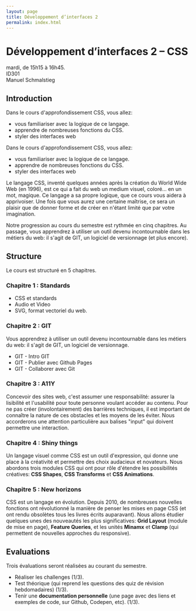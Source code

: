 ```yaml
---
layout: page
title: Développement d’interfaces 2
permalink: index.html
---
```


# Développement d’interfaces 2 – CSS

mardi, de 15h15 à 16h45.  
ID301  
Manuel Schmalstieg

## Introduction

Dans le cours d'approfondissement CSS, vous allez:
- vous familiariser avec la logique de ce langage.
- apprendre de nombreuses fonctions du CSS.
- styler des interfaces web

Dans le cours d'approfondissement CSS, vous allez:
- vous familiariser avec la logique de ce langage.
- apprendre de nombreuses fonctions du CSS.
- styler des interfaces web

Le langage CSS, inventé quelques années après la création du World Wide Web (en 1996), est ce qui a fait du web un medium visuel, coloré... en un mot, magique. Ce langage a sa propre logique, que ce cours vous aidera à apprivoiser. Une fois que vous aurez une certaine maîtrise, ce sera un plaisir que de donner forme et de créer en n'étant limité que par votre imagination.

Notre progression au cours du semestre est rythmée en cinq chapitres. Au passage, vous apprendrez à utiliser un outil devenu incontournable dans les métiers du web: il s'agit de GIT, un logiciel de versionnage (et plus encore).

## Structure

Le cours est structuré en 5 chapitres.

### Chapitre 1 : Standards

- CSS et standards
- Audio et Video
- SVG, format vectoriel du web.

### Chapitre 2 : GIT

Vous apprendrez à utiliser un outil devenu incontournable dans les métiers du web: il s'agit de GIT, un logiciel de versionnage.

- GIT - Intro GIT
- GIT - Publier avec Github Pages
- GIT - Collaborer avec Git

### Chapitre 3 : A11Y

Concevoir des sites web, c'est assumer une responsabilité: assurer la lisibilité et l'usabilité pour toute personne voulant accéder au contenu. Pour ne pas créer (involontairement) des barrières techniques, il est important de connaître la nature de ces obstacles et les moyens de les éviter. Nous accorderons une attention particulière aux balises "input" qui doivent permettre une interaction.

### Chapitre 4 : Shiny things

Un langage visuel comme CSS est un outil d'expression, qui donne une place à la créativité et permettre des choix audacieux et novateurs. Nous abordons trois modules CSS qui ont pour rôle d'étendre les possibilités créatives: **CSS Shapes**, **CSS Transforms** et **CSS Animations**.

### Chapitre 5 : New horizons

CSS est un langage en évolution. Depuis 2010, de nombreuses nouvelles fonctions ont révolutionné la manière de penser les mises en page CSS (et ont rendu obsolètes tous les livres écrits auparavant). Nous allons étudier quelques unes des nouveautés les plus significatives: **Grid Layout** (module de mise en page), **Feature Queries**, et les unités **Minamx** et **Clamp** (qui permettent de nouvelles approches du responsive).


## Evaluations

Trois évaluations seront réalisées au courant du semestre.

- Réaliser les challenges (1/3).
- Test théorique (qui reprend les questions des quiz de révision hebdomadaires) (1/3).
- Tenir une **documentation personnelle** (une page avec des liens et exemples de code, sur Github, Codepen, etc). (1/3).

